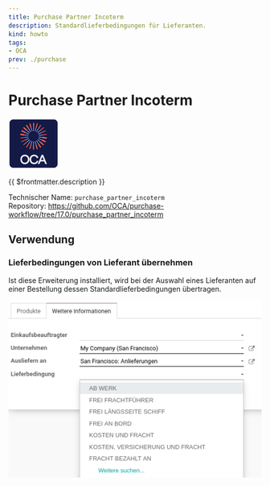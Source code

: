 ```yaml
---
title: Purchase Partner Incoterm
description: Standardlieferbedingungen für Lieferanten.
kind: howto
tags:
- OCA
prev: ./purchase
---
```

# Purchase Partner Incoterm
![icon_oca_app](attachments/icon_oca_app.png)

{{ $frontmatter.description }}

Technischer Name: `purchase_partner_incoterm`\
Repository: <https://github.com/OCA/purchase-workflow/tree/17.0/purchase_partner_incoterm>

## Verwendung

### Lieferbedingungen von Lieferant übernehmen

Ist diese Erweiterung installiert, wird bei der Auswahl eines Lieferanten auf einer Bestellung dessen Standardlieferbedingungen übertragen.

![](attachments/Purchase%20Partner%20Incoterm.png)

